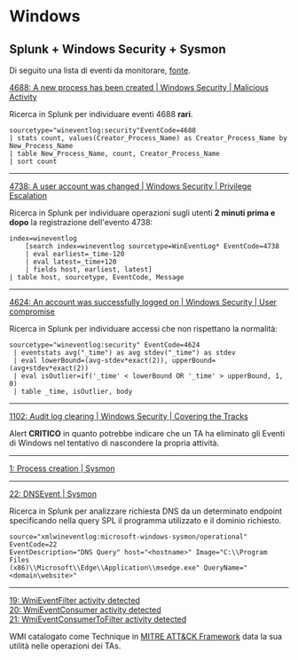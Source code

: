 # Windows

## Splunk + Windows Security + Sysmon

Di seguito una lista di eventi da monitorare, [fonte](https://www.splunk.com/en_us/blog/security/threat-hunting-sysmon-event-codes.html).

[4688: A new process has been created | Windows Security | Malicious Activity](https://www.ultimatewindowssecurity.com/securitylog/encyclopedia/event.aspx?eventID=4688)  

Ricerca in Splunk per individuare eventi 4688 **rari**.
```
sourcetype="wineventlog:security"EventCode=4688
| stats count, values(Creator_Process_Name) as Creator_Process_Name by New_Process_Name
| table New_Process_Name, count, Creator_Process_Name
| sort count
```
___
[4738: A user account was changed | Windows Security | Privilege Escalation](https://www.ultimatewindowssecurity.com/securitylog/encyclopedia/event.aspx?eventID=4738)

Ricerca in Splunk per individuare operazioni sugli utenti **2 minuti prima e dopo** la registrazione dell'evento 4738:

```
index=wineventlog
	[search index=wineventlog sourcetype=WinEventLog* EventCode=4738
	| eval earliest=_time-120
	| eval latest=_time+120
	| fields host, earliest, latest]
| table host, sourcetype, EventCode, Message
```
___
[4624: An account was successfully logged on | Windows Security | User compromise](https://www.ultimatewindowssecurity.com/securitylog/encyclopedia/event.aspx?eventID=4624)

Ricerca in Splunk per individuare accessi che non rispettano la normalità:

```
sourcetype="wineventlog:security" EventCode=4624 
 | eventstats avg("_time") as avg stdev("_time") as stdev 
 | eval lowerBound=(avg-stdev*exact(2)), upperBound=(avg+stdev*exact(2))
 | eval isOutlier=if('_time' < lowerBound OR '_time' > upperBound, 1, 0)
 | table _time, isOutlier, body
```
___
[1102: Audit log clearing | Windows Security | Covering the Tracks](https://www.ultimatewindowssecurity.com/securitylog/encyclopedia/event.aspx?eventID=1102)

Alert **CRITICO** in quanto potrebbe indicare che un TA ha eliminato gli Eventi di Windows nel tentativo di nascondere la propria attività.
___
[1: Process creation | Sysmon](https://www.ultimatewindowssecurity.com/securitylog/encyclopedia/event.aspx?eventid=90001)
___
[22: DNSEvent | Sysmon](https://www.ultimatewindowssecurity.com/securitylog/encyclopedia/event.aspx?eventid=90022)

Ricerca in Splunk per analizzare richiesta DNS da un determinato endpoint specificando nella query SPL il programma utilizzato e il dominio richiesto.

```
source="xmlwineventlog:microsoft-windows-sysmon/operational"  EventCode=22 
EventDescription="DNS Query" host="<hostname>" Image="C:\\Program Files 
(x86)\\Microsoft\\Edge\\Application\\msedge.exe" QueryName="<domain\website>"
```
___
[19: WmiEventFilter activity detected](https://www.ultimatewindowssecurity.com/securitylog/encyclopedia/event.aspx?eventid=90019)  
[20: WmiEventConsumer activity detected](https://www.ultimatewindowssecurity.com/securitylog/encyclopedia/event.aspx?eventid=90020)  
[21: WmiEventConsumerToFilter activity detected](https://www.ultimatewindowssecurity.com/securitylog/encyclopedia/event.aspx?eventid=90021)  

WMI catalogato come Technique in [MITRE ATT&CK Framework](https://attack.mitre.org/techniques/T1047/) data la sua utilità nelle operazioni dei TAs.

